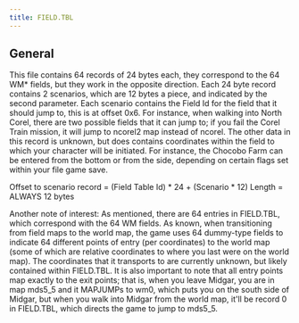 ```yaml
---
title: FIELD.TBL
---
```


## General

This file contains 64 records of 24 bytes each, they correspond to the 64 WM\* fields, but they work in the opposite direction. Each 24 byte record contains 2 scenarios, which are 12 bytes a piece, and indicated by the second parameter. Each scenario contains the Field Id for the field that it should jump to, this is at offset 0x6. For instance, when walking into North Corel, there are two possible fields that it can jump to; if you fail the Corel Train mission, it will jump to ncorel2 map instead of ncorel. The other data in this record is unknown, but does contains coordinates within the field to which your character will be initiated. For instance, the Chocobo Farm can be entered from the bottom or from the side, depending on certain flags set within your file game save.

Offset to scenario record = (Field Table Id) \* 24 + (Scenario \* 12) Length = ALWAYS 12 bytes

Another note of interest: As mentioned, there are 64 entries in FIELD.TBL, which correspond with the 64 WM fields. As known, when transitioning from field maps to the world map, the game uses 64 dummy-type fields to indicate 64 different points of entry (per coordinates) to the world map (some of which are relative coordinates to where you last were on the world map). The coordinates that it transports to are currently unknown, but likely contained within FIELD.TBL. It is also important to note that all entry points map exactly to the exit points; that is, when you leave Midgar, you are in map mds5_5 and it MAPJUMPs to wm0, which puts you on the south side of Midgar, but when you walk into Midgar from the world map, it'll be record 0 in FIELD.TBL, which directs the game to jump to mds5_5.
